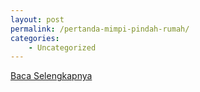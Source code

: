 ```yaml
---
layout: post
permalink: /pertanda-mimpi-pindah-rumah/
categories:
    - Uncategorized
---
```


[Baca Selengkapnya](/08)